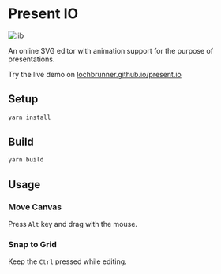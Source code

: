 # Present IO

![lib](https://github.com/lochbrunner/present.io/workflows/unittests/badge.svg)

An online SVG editor with animation support for the purpose of presentations.

Try the live demo on [lochbrunner.github.io/present.io](https://lochbrunner.github.io/present.io)

## Setup

```bash
yarn install
```

## Build

```bash
yarn build
```

## Usage

### Move Canvas

Press `Alt` key and drag with the mouse.

### Snap to Grid

Keep the `Ctrl` pressed while editing.